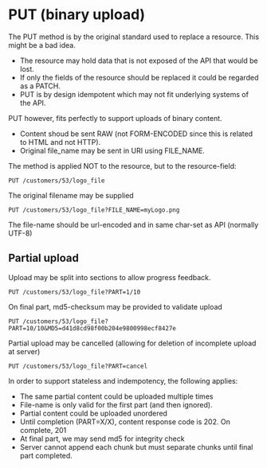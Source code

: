 # PUT (binary upload)
The PUT method is by the original standard used to replace a resource. This might be a bad idea.
- The resource may hold data that is not exposed of the API that would be lost.
- If only the fields of the resource should be replaced it could be regarded as a PATCH.
- PUT is by design idempotent which may not fit underlying systems of the API.

PUT however, fits perfectly to support uploads of binary content.
- Content shoud be sent RAW (not FORM-ENCODED since this is related to HTML and not HTTP).
- Original file_name may be sent in URI using FILE_NAME.

The method is applied NOT to the resource, but to the resource-field:

    PUT /customers/53/logo_file
    
The original filename may be supplied

    PUT /customers/53/logo_file?FILE_NAME=myLogo.png
    
The file-name should be url-encoded and in same char-set as API (normally UTF-8)
    
## Partial upload
Upload may be split into sections to allow progress feedback.

    PUT /customers/53/logo_file?PART=1/10
    
On final part, md5-checksum may be provided to validate upload

    PUT /customers/53/logo_file?PART=10/10&MD5=d41d8cd98f00b204e9800998ecf8427e

Partial upload may be cancelled (allowing for deletion of incomplete upload at server)

    PUT /customers/53/logo_file?PART=cancel
    
In order to support stateless and indempotency, the following applies:
- The same partial content could be uploaded multiple times
- File-name is only valid for the first part (and then ignored).
- Partial content could be uploaded unordered
- Until completion (PART=X/X), content response code is 202. On complete, 201
- At final part, we may send md5 for integrity check
- Server cannot append each chunk but must separate chunks until final part completed.
